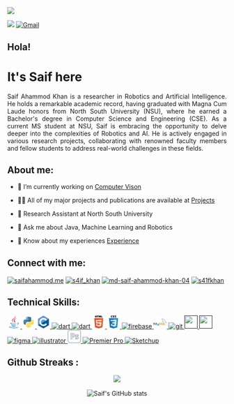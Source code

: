 <a target="_blank"><img align="center" src="https://github.com/saif-ahammod/saif-ahammod/blob/main/s.jpeg"></a>

![](https://komarev.com/ghpvc/?username=saif-ahammod&color=yellowgreen)
[![Gmail](https://img.shields.io/badge/%20-Send%20Mail-black?color=14171A&labelColor=ef5350&logo=gmail&logoColor=ffffff)](mailto:saif.ahammod@gmail.com)
## Hola!
# It's Saif here




<p align="justify">
Saif Ahammod Khan is a researcher in Robotics and Artificial Intelligence. He holds a remarkable academic record, having graduated with Magna Cum Laude honors from North South University (NSU), where he earned a Bachelor's degree in Computer Science and Engineering (CSE). As a current MS student at NSU, Saif is embracing the opportunity to delve deeper into the complexities of Robotics and AI. He is actively engaged in various research projects, collaborating with renowned faculty members and fellow students to address real-world challenges in these fields.
</p>

<h2 align="left">About me:</h2>

- 🔭 I’m currently working on [Computer Vison]([https://github.com/saif-ahammod/](https://github.com/saif-ahammod/Fire-and-smoke-detection))

- 👨‍💻 All of my major projects and publications are available at <a href="https://saifahammod.me/mywork.html" target="_blank">Projects</a>

- 💼 Research Assistant at North South University

- 💬 Ask me about Java, Machine Learning and Robotics

- 📄 Know about my experiences [Experience](https://saifahammod.me/experience.html)

<h2 align="left">Connect with me:</h2>
<p align="left">
  <!-- Official Website -->
  <a href="https://saifahammod.me/" target="blank"><img align="center" src="https://github.com/saif-ahammod/saif-ahammod/blob/main/coding.png" alt="saifahammod.me" height="30" width="30" /></a>
   <!-- Twitter -->
  <a href="https://twitter.com/s4if_khan" target="blank"><img align="center" src="https://raw.githubusercontent.com/rahuldkjain/github-profile-readme-generator/master/src/images/icons/Social/twitter.svg"      alt="s4if_khan" height="30" width="40" /></a>
   <!-- Linkedin -->
  <a href="https://linkedin.com/in/md-saif-ahammod-khan-04" target="blank"><img align="center" src="https://raw.githubusercontent.com/rahuldkjain/github-profile-readme-generator/master/src/images/icons/Social/linked-in-alt.svg" alt="md-saif-ahammod-khan-04" height="30" width="40" /></a>
  <!-- Facebook  -->
  <a href="https://fb.com/s41fkhan" target="blank"><img align="center" src="https://raw.githubusercontent.com/rahuldkjain/github-profile-readme-generator/master/src/images/icons/Social/facebook.svg" alt="s41fkhan" height="30" width="40" /></a>
</p>

<h2 align="left">Technical Skills:</h2>
<p align="left">
  <!-- JAVA -->
  <a href="https://www.java.com" target="_blank" rel="noreferrer"> <img src="https://raw.githubusercontent.com/devicons/devicon/master/icons/java/java-original.svg" alt="java" width="30" height="30"/> </a>
  <!-- Python -->
  <a href="https://www.python.org" target="_blank" rel="noreferrer"> <img src="https://raw.githubusercontent.com/devicons/devicon/master/icons/python/python-original.svg" alt="python" width="30" height="30"/> </a>
  <!-- C-->
  <a href="https://www.cprogramming.com/" target="_blank" rel="noreferrer"> <img src="https://raw.githubusercontent.com/devicons/devicon/master/icons/c/c-original.svg" alt="c" width="30" height="30"/> </a> 
  <!-- SQL -->
  <a href="https://en.wikipedia.org/wiki/SQL" target="_blank" rel="noreferrer"> <img src="https://github.com/saif-ahammod/saif-ahammod/blob/main/logo/sql.png" alt="dart" width="30" height="30"/> </a>
   <!-- Matlab -->
  <a href="https://en.wikipedia.org/wiki/SQL" target="_blank" rel="noreferrer"> <img src="https://github.com/saif-ahammod/saif-ahammod/blob/main/logo/matlab.png" alt="dart" width="30" height="30"/> </a>
  <!-- HTML -->
  <a href="https://www.w3.org/html/" target="_blank" rel="noreferrer"> <img src="https://raw.githubusercontent.com/devicons/devicon/master/icons/html5/html5-original-wordmark.svg" alt="html5" width="30" height="30"/> </a>
    <!-- CSS -->
  <a href="https://www.w3schools.com/css/" target="_blank" rel="noreferrer"> <img src="https://raw.githubusercontent.com/devicons/devicon/master/icons/css3/css3-original-wordmark.svg" alt="css3" width="30" height="30"/> </a>
  <!-- Firebase -->
  <a href="https://firebase.google.com/" target="_blank" rel="noreferrer"> <img src="https://www.vectorlogo.zone/logos/firebase/firebase-icon.svg" alt="firebase" width="30" height="30"/> </a>
  <!-- My Sql -->
  <a href="https://www.mysql.com/" target="_blank" rel="noreferrer"> <img src="https://raw.githubusercontent.com/devicons/devicon/master/icons/mysql/mysql-original-wordmark.svg" alt="mysql" width="30" height="30"/> </a>
  <!-- Git -->
  <a href="https://git-scm.com/" target="_blank" rel="noreferrer"> <img src="https://www.vectorlogo.zone/logos/git-scm/git-scm-icon.svg" alt="git" width="30" height="30"/> </a>
  <!-- Logisim -->
  <a href="" target="_blank" rel="noreferrer"> <img src="https://github.com/saif-ahammod/saif-ahammod/blob/main/logo/logisim.png" width="30" height="30"/> </a>
  <!-- Fritzing -->
  <a href="" target="_blank" rel="noreferrer"> <img src="https://github.com/saif-ahammod/saif-ahammod/blob/main/logo/fritzing-icon.png" width="30" height="30"/> </a>
  <!-- Figma -->
  <a href="https://www.figma.com/" target="_blank" rel="noreferrer"> <img src="https://www.vectorlogo.zone/logos/figma/figma-icon.svg" alt="figma" width="30" height="30"/> </a>
  <!-- Adobe Illustrator -->
  <a href="https://www.adobe.com/in/products/illustrator.html" target="_blank" rel="noreferrer"> <img src="https://www.vectorlogo.zone/logos/adobe_illustrator/adobe_illustrator-icon.svg" alt="illustrator" width="30" height="30"/> </a>
  <!-- Adobe Photoshop -->
  <a href="https://www.photoshop.com/en" target="_blank" rel="noreferrer"> <img src="https://raw.githubusercontent.com/devicons/devicon/master/icons/photoshop/photoshop-line.svg" alt="photoshop" width="30" height="30"/> </a>
  <!-- Adobe Premirepro -->
  <a href="https://www.adobe.com/products/premiere.html" target="_blank" rel="noreferrer"> <img src="https://github.com/saif-ahammod/saif-ahammod/blob/main/logo/prpro.png" alt="Premier Pro" width="30" height="30"/> </a>
  <!-- Sketchup -->
<a href="" target="_blank" rel="noreferrer"> <img src="https://github.com/saif-ahammod/saif-ahammod/blob/main/logo/sketchup.png" alt="Sketchup" width="30" height="30"/> </a>
</p>

<h2 align="left">Github Streaks :</h2>

<div align="center">
  
<img src="https://github-readme-streak-stats.herokuapp.com?user=saif-ahammod&theme=github-dark&hide_border=true&date_format=j%20M%5B%20Y%5D&stroke=08FF08&ring=11FfEE&fire=FA4616&currStreakLabel=11FfEE&currStreakNum=08FF08&sideNums=08FF08&sideLabels=11FfEE&dates=FFFFFF&background=DD272700">

![Saif's GitHub stats](https://github-readme-stats.vercel.app/api?username=saif-ahammod&show_icons=true&theme=highcontrast) 

</div>
